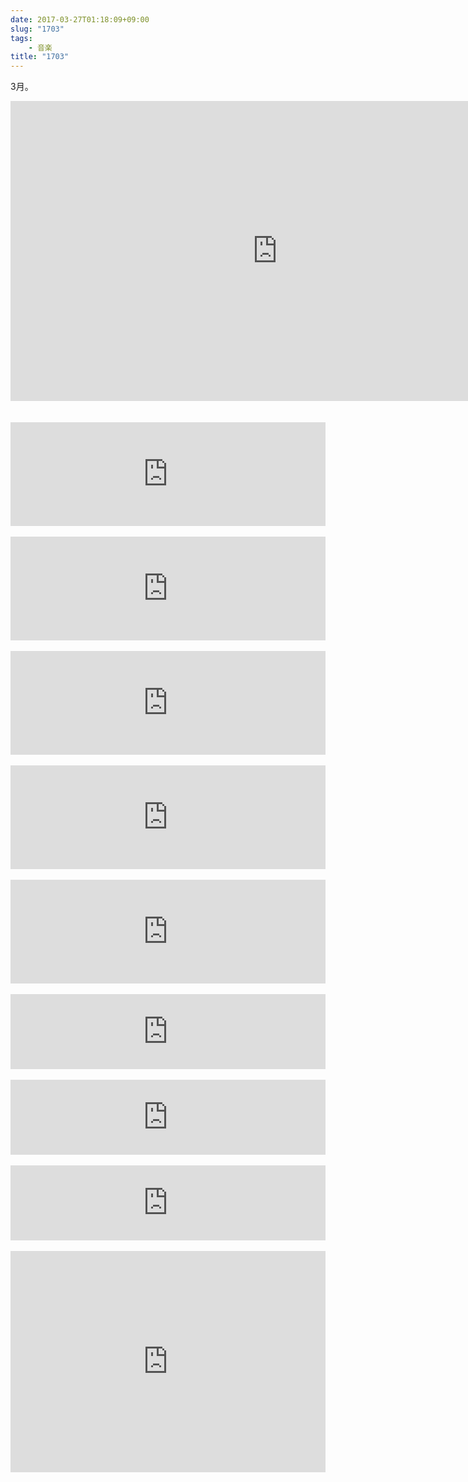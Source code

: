 ```yaml
---
date: 2017-03-27T01:18:09+09:00
slug: "1703"
tags:
    - 音楽
title: "1703"
---
```

3月。

<!--more-->
<div class="youtube"><iframe width="853" height="480" src="https://www.youtube.com/embed/TyOVX8EMnwA" frameborder="0" allowfullscreen></iframe></div>
<br><br>
<iframe width="100%" height="166" scrolling="no" frameborder="no" src="https://w.soundcloud.com/player/?url=https%3A//api.soundcloud.com/tracks/308011003&amp;color=ff5500&amp;auto_play=false&amp;hide_related=false&amp;show_comments=true&amp;show_user=true&amp;show_reposts=false"></iframe>
<br><br>
<iframe width="100%" height="166" scrolling="no" frameborder="no" src="https://w.soundcloud.com/player/?url=https%3A//api.soundcloud.com/tracks/313212881&amp;color=ff5500&amp;auto_play=false&amp;hide_related=false&amp;show_comments=true&amp;show_user=true&amp;show_reposts=false"></iframe>
<br><br>
<iframe width="100%" height="166" scrolling="no" frameborder="no" src="https://w.soundcloud.com/player/?url=https%3A//api.soundcloud.com/tracks/312895330&amp;color=ff5500&amp;auto_play=false&amp;hide_related=false&amp;show_comments=true&amp;show_user=true&amp;show_reposts=false"></iframe>
<br><br>
<iframe width="100%" height="166" scrolling="no" frameborder="no" src="https://w.soundcloud.com/player/?url=https%3A//api.soundcloud.com/tracks/312524448&amp;color=ff5500&amp;auto_play=false&amp;hide_related=false&amp;show_comments=true&amp;show_user=true&amp;show_reposts=false"></iframe>
<br><br>
<iframe width="100%" height="166" scrolling="no" frameborder="no" src="https://w.soundcloud.com/player/?url=https%3A//api.soundcloud.com/tracks/314240120&amp;color=ff5500&amp;auto_play=false&amp;hide_related=false&amp;show_comments=true&amp;show_user=true&amp;show_reposts=false"></iframe>
<br><br>
<iframe style="border: 0; width: 100%; height: 120px;" src="https://bandcamp.com/EmbeddedPlayer/album=1955454133/size=large/bgcol=ffffff/linkcol=0687f5/tracklist=false/artwork=small/transparent=true/" seamless><a href="http://vulfpeck.bandcamp.com/album/the-beautiful-game">The Beautiful Game by Vulfpeck</a></iframe>
<br><br>
<iframe style="border: 0; width: 100%; height: 120px;" src="https://bandcamp.com/EmbeddedPlayer/album=1193293262/size=large/bgcol=ffffff/linkcol=0687f5/tracklist=false/artwork=small/transparent=true/" seamless><a href="http://occultresearch.bandcamp.com/album/baklava">Baklava by zvλd</a></iframe>
<br><br>
<iframe style="border: 0; width: 100%; height: 120px;" src="https://bandcamp.com/EmbeddedPlayer/album=2903827455/size=large/bgcol=ffffff/linkcol=0687f5/tracklist=false/artwork=small/transparent=true/" seamless><a href="http://hanshiro.bandcamp.com/album/after-school">After School by Hanshiro</a></iframe>
<br><br>
<iframe src="https://embed.awa.fm/track/43bd01d70b9cd47cd040/?t=1489503602" width="100%" height="354" frameborder="0" allowtransparency="true"></iframe>
